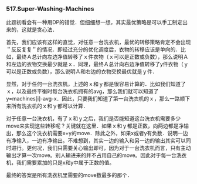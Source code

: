 ### 517.Super-Washing-Machines

此题初看会有一种用DP的错觉．但细细想一想，其实最优策略是可以手工制定出来的，这就是贪心法．

首先，我们应该有这样的直觉，对任意一台洗衣机，最优的转移策略肯定不会出现＂反反复复＂的情况．即经过充分的优化调度后，衣物的转移应该是单向的．比如，最终Ａ总计向左边净值转移了ｘ件衣物（ｘ可以是正数或负数），那么说明Ａ和左边的衣物交换最少就是ｘ．同理，最终Ａ总计向右边净值转移了y件衣物（ｙ可以是正数或负数），那么说明Ａ和右边的衣物交换最优就是ｙ件．

显然，对于任何一台洗衣机，上述的ｘ和ｙ都是很容易计算的．比如我们知道了ｘ，以及最终平衡时每台洗衣机拥有的avg，那么我们就可以知道了y=machines[i]-avg-x．因此，只要我们知道了第一台洗衣机的ｘ，那么一路顺下来所有洗衣机的ｘ和ｙ都可以计算．

对于任意一台洗衣机，有了ｘ和ｙ之后，我们是否能知道这台洗衣机需要多少move来实现这些转移呢？关键就在这里．如果ｘ和ｙ都是正数，向两边都是净输出，那么这个洗衣机需要x+y的move．除此之外，如果x或者y有负数．说明一边有净输入，一边有净输出。不难想到，其实一边的输入和另一边的输出其实可以同时进行。更何况，我们只需要关心输出即可，因为对于一台洗衣机而言，只有主动输出才算一次move。别人输进来的并不占用自己的move。因此对于每一台洗衣机，我们需要累加的只是x和y中属于正数的值。

最终的答案是所有洗衣机里需要的move数最多的那个．
